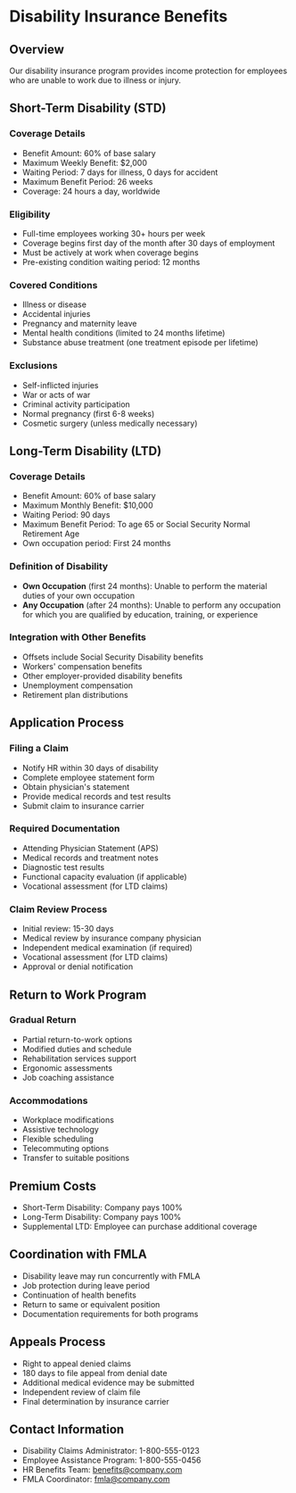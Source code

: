 # Disability Insurance Benefits

## Overview
Our disability insurance program provides income protection for employees who are unable to work due to illness or injury.

## Short-Term Disability (STD)

### Coverage Details
- Benefit Amount: 60% of base salary
- Maximum Weekly Benefit: $2,000
- Waiting Period: 7 days for illness, 0 days for accident
- Maximum Benefit Period: 26 weeks
- Coverage: 24 hours a day, worldwide

### Eligibility
- Full-time employees working 30+ hours per week
- Coverage begins first day of the month after 30 days of employment
- Must be actively at work when coverage begins
- Pre-existing condition waiting period: 12 months

### Covered Conditions
- Illness or disease
- Accidental injuries
- Pregnancy and maternity leave
- Mental health conditions (limited to 24 months lifetime)
- Substance abuse treatment (one treatment episode per lifetime)

### Exclusions
- Self-inflicted injuries
- War or acts of war
- Criminal activity participation
- Normal pregnancy (first 6-8 weeks)
- Cosmetic surgery (unless medically necessary)

## Long-Term Disability (LTD)

### Coverage Details
- Benefit Amount: 60% of base salary
- Maximum Monthly Benefit: $10,000
- Waiting Period: 90 days
- Maximum Benefit Period: To age 65 or Social Security Normal Retirement Age
- Own occupation period: First 24 months

### Definition of Disability
- **Own Occupation** (first 24 months): Unable to perform the material duties of your own occupation
- **Any Occupation** (after 24 months): Unable to perform any occupation for which you are qualified by education, training, or experience

### Integration with Other Benefits
- Offsets include Social Security Disability benefits
- Workers' compensation benefits
- Other employer-provided disability benefits
- Unemployment compensation
- Retirement plan distributions

## Application Process

### Filing a Claim
- Notify HR within 30 days of disability
- Complete employee statement form
- Obtain physician's statement
- Provide medical records and test results
- Submit claim to insurance carrier

### Required Documentation
- Attending Physician Statement (APS)
- Medical records and treatment notes
- Diagnostic test results
- Functional capacity evaluation (if applicable)
- Vocational assessment (for LTD claims)

### Claim Review Process
- Initial review: 15-30 days
- Medical review by insurance company physician
- Independent medical examination (if required)
- Vocational assessment (for LTD claims)
- Approval or denial notification

## Return to Work Program

### Gradual Return
- Partial return-to-work options
- Modified duties and schedule
- Rehabilitation services support
- Ergonomic assessments
- Job coaching assistance

### Accommodations
- Workplace modifications
- Assistive technology
- Flexible scheduling
- Telecommuting options
- Transfer to suitable positions

## Premium Costs
- Short-Term Disability: Company pays 100%
- Long-Term Disability: Company pays 100%
- Supplemental LTD: Employee can purchase additional coverage

## Coordination with FMLA
- Disability leave may run concurrently with FMLA
- Job protection during leave period
- Continuation of health benefits
- Return to same or equivalent position
- Documentation requirements for both programs

## Appeals Process
- Right to appeal denied claims
- 180 days to file appeal from denial date
- Additional medical evidence may be submitted
- Independent review of claim file
- Final determination by insurance carrier

## Contact Information
- Disability Claims Administrator: 1-800-555-0123
- Employee Assistance Program: 1-800-555-0456
- HR Benefits Team: benefits@company.com
- FMLA Coordinator: fmla@company.com
